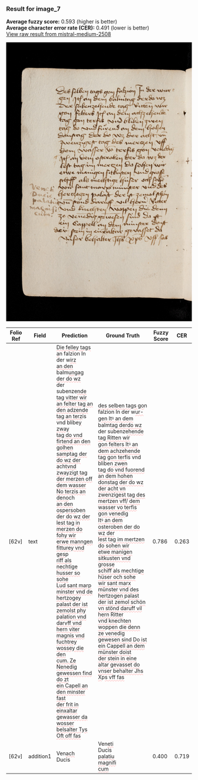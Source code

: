 ### Result for image_7
**Average fuzzy score:** 0.593 (higher is better)<br>**Average character error rate (CER):** 0.491 (lower is better)<br>[View raw result from mistral-medium-2508](https://github.com/RISE-UNIBAS/humanities_data_benchmark/blob/main/results/2025-10-24/T0295/request_T0295_image_7.json)

<img src="https://github.com/RISE-UNIBAS/humanities_data_benchmark/blob/main/benchmarks/medieval_manuscripts/images/image_7.jpg?raw=true" alt="image_7" width="800px">

<style>
.diff { text-decoration: underline; text-decoration-color: #ffcccc; text-decoration-style: wavy; }
</style>

| Folio Ref | Field | Prediction | Ground Truth | Fuzzy Score | CER |
|-----------|-------|------------|--------------|-------------|-----|
| [62v] | text | <span class="diff">Die felley tags a</span>n falzion In der w<span class="diff">irz <br> an den</span> balm<span class="diff">ungag der do wz </span><br> der subenze<span class="diff">nde tag vitter wir <br> an felter tag an den adzende <br> tag an terz</span>is vnd blibe<span class="diff">y zway <br> tag do vnd firtend an den golhen <br> sam</span>p<span class="diff">tag der do wz der a</span>ch<span class="diff">tvnd <br> zwayzigt tag der merzen off <br> dem wasser No terzis an deno</span>ch<span class="diff"> <br> an den os</span>p<span class="diff">erso</span>be<span class="diff">n der do wz der <br> lest tag in merzen do fohy wir <br> erwe manngen fitturey vnd ges</span>p<span class="diff"> <br> riff als nechtige husser so sohe <br> Lud sant marp minster vnd de <br> hertzogey palast der ist zemolst phy <br> palation vnd darvff vnd hern viter <br> magnis vnd fuchtrey wossey die den <br> cum. Ze Nenedig gewessen find do zt <br> ein Capell an den minster fast <br> der frit in einxaltar gewasser da <br> wosser belsalter Tys Oft off fas</span> | <span class="diff">des selben tags go</span>n falzion In der w<span class="diff">ur-<br> gen Itꝰ an dem</span> balm<span class="diff">tag derdo wz</span><br> der subenze<span class="diff">hende tag Ritten wir<br> gon felters Itꝰ an dem achzehende<br> tag gon terf</span>is vnd blibe<span class="diff">n zwen<br> tag do vnd fuorend an dem hohen<br> donstag der do wz der acht vn<br> zwenzigest tag des mertzen vff/ dem wasser vo terfis gon venedig<br> Itꝰ an dem osteroben der do wz der<br> lest tag im mertzen do sohen wir<br> etwe manigen sitkusten vnd grosse<br> schiff als mechtige hüser och sohe<br> wir sant marx münster vnd des<br> hertzogen </span>p<span class="diff">alast der ist zemol s</span>ch<span class="diff">ön<br> vn stönd daruff vil hern Ritter<br> vnd kne</span>ch<span class="diff">ten wo</span>p<span class="diff">pen die denn<br> ze venedig gewesen sind Do ist<br> ein Cappell an dem münster doist<br> der stein in eine altar gevasset do<br> vnser </span>be<span class="diff">halter Jhs X</span>p<span class="diff">s vff fas</span> | 0.786 | 0.263 |
| [62v] | addition1 | Ven<span class="diff">ach </span><br> Ducis | Ven<span class="diff">eti</span><br> Ducis<span class="diff"><br> palatiu<br> magnifi<br> cum</span> | 0.400 | 0.719 |
